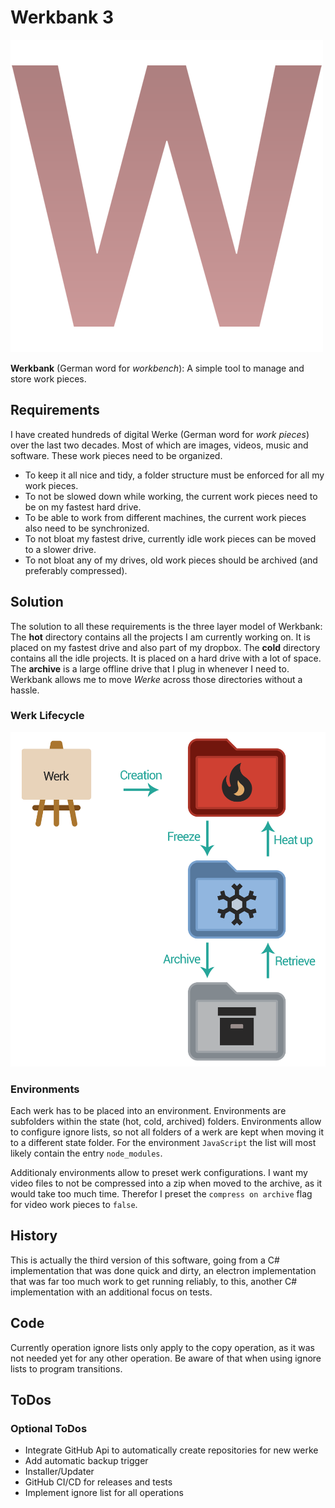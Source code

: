 # Werkbank 3

![Logo](logo-500.png)

**Werkbank** (German word for *workbench*): A simple tool to manage and store work pieces.

## Requirements

I have created hundreds of digital Werke (German word for *work pieces*) over the last two decades. Most of which are images, videos, music and software. These work pieces need to be organized.

- To keep it all nice and tidy, a folder structure must be enforced for all my work pieces.
- To not be slowed down while working, the current work pieces need to be on my fastest hard drive.
- To be able to work from different machines, the current work pieces also need to be synchronized.
- To not bloat my fastest drive, currently idle work pieces can be moved to a slower drive.
- To not bloat any of my drives, old work pieces should be archived (and preferably compressed).

## Solution

The solution to all these requirements is the three layer model of Werkbank: The **hot** directory contains all the projects I am currently working on. It is placed on my fastest drive and also part of my dropbox. The **cold** directory contains all the idle projects. It is placed on a hard drive with a lot of space. The **archive** is a large offline drive that I plug in whenever I need to.
Werkbank allows me to move *Werke* across those directories without a hassle.

### Werk Lifecycle

![werk lifecycle](docs/werk_lifecycle.png)

### Environments

Each werk has to be placed into an environment. Environments are subfolders within the state (hot, cold, archived) folders. Environments allow to configure ignore lists, so not all folders of a werk are kept when moving it to a different state folder. For the environment `JavaScript` the list will most likely contain the entry `node_modules`.

Additionaly environments allow to preset werk configurations. I want my video files to not be compressed into a zip when moved to the archive, as it would take too much time. Therefor I preset the `compress on archive` flag for video work pieces to `false`.

## History

This is actually the third version of this software, going from a C# implementation that was done quick and dirty, an electron implementation that was far too much work to get running reliably, to this, another C# implementation with an additional focus on tests.

## Code

Currently operation ignore lists only apply to the copy operation, as it was not needed yet for any other operation. Be aware of that when using ignore lists to program transitions.

## ToDos

### Optional ToDos

- Integrate GitHub Api to automatically create repositories for new werke
- Add automatic backup trigger
- Installer/Updater
- GitHub CI/CD for releases and tests
- Implement ignore list for all operations